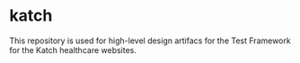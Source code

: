 # katch
This repository is used for high-level design artifacs for the Test Framework for the Katch healthcare websites.
